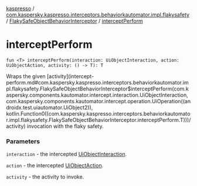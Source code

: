 [kaspresso](../../index.md) / [com.kaspersky.kaspresso.interceptors.behaviorkautomator.impl.flakysafety](../index.md) / [FlakySafeObjectBehaviorInterceptor](index.md) / [interceptPerform](./intercept-perform.md)

# interceptPerform

`fun <T> interceptPerform(interaction: UiObjectInteraction, action: UiObjectAction, activity: () -> T): T`

Wraps the given [activity](intercept-perform.md#com.kaspersky.kaspresso.interceptors.behaviorkautomator.impl.flakysafety.FlakySafeObjectBehaviorInterceptor$interceptPerform(com.kaspersky.components.kautomator.intercept.interaction.UiObjectInteraction, com.kaspersky.components.kautomator.intercept.operation.UiOperation((androidx.test.uiautomator.UiObject2)), kotlin.Function0((com.kaspersky.kaspresso.interceptors.behaviorkautomator.impl.flakysafety.FlakySafeObjectBehaviorInterceptor.interceptPerform.T)))/activity) invocation with the flaky safety.

### Parameters

`interaction` - the intercepted [UiObjectInteraction](#).

`action` - the intercepted [UiObjectAction](#).

`activity` - the activity to invoke.
